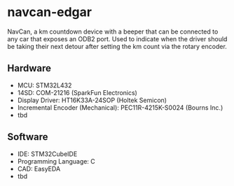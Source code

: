 # navcan-edgar
NavCan, a km countdown device with a beeper that can be connected to any car that exposes an ODB2 port. Used to indicate when the driver should be taking their next detour after setting the km count via the rotary encoder.
## Hardware
- MCU: STM32L432
- 14SD: COM-21216 (SparkFun Electronics)
- Display Driver: HT16K33A-24SOP (Holtek Semicon)
- Incremental Encoder (Mechanical): PEC11R-4215K-S0024 (Bourns Inc.)
- tbd
## Software
- IDE: STM32CubeIDE
- Programming Language: C
- CAD: EasyEDA
- tbd
